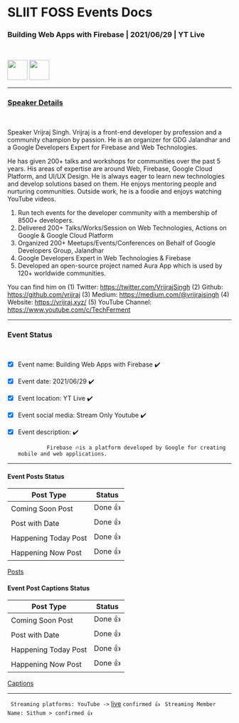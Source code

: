 # SLIIT FOSS Events Docs

### Building Web Apps with Firebase | 2021/06/29 | YT Live

<br>

<img src='https://firebase.google.com/images/brand-guidelines/logo-logomark.png' height='45'> <img src='https://avatars.githubusercontent.com/u/10599101?v=4' height='45'>

---

### <u>Speaker Details</u>

<br>

Speaker Vrijraj Singh.
Vrijraj is a front-end developer by profession and a community champion by passion. He is an organizer for GDG Jalandhar and a Google Developers Expert for Firebase and Web Technologies.

He has given 200+ talks and workshops for communities over the past 5 years. His areas of expertise are around Web, Firebase, Google Cloud Platform, and UI/UX Design. He is always eager to learn new technologies and develop solutions based on them. He enjoys mentoring people and nurturing communities. Outside work, he is a foodie and enjoys watching YouTube videos.

1. Run tech events for the developer community with a membership of 8500+ developers.
2. Delivered 200+ Talks/Works/Session on Web Technologies, Actions on Google & Google Cloud Platform
3. Organized 200+ Meetups/Events/Conferences on Behalf of Google Developers Group, Jalandhar
4. Google Developers Expert in Web Technologies & Firebase
5. Developed an open-source project named Aura App which is used by 120+ worldwide communities.

You can find him on
(1) Twitter: https://twitter.com/VrijrajSingh
(2) Github: https://github.com/vrijraj
(3) Medium: https://medium.com/@vrijrajsingh
(4) Website: https://vrijraj.xyz/
(5) YouTube Channel: https://www.youtube.com/c/TechFerment

---

### Event Status

<br>

- [x] Event name: Building Web Apps with Firebase :heavy_check_mark:
- [x] Event date: 2021/06/29 :heavy_check_mark:
- [x] Event location: YT Live :heavy_check_mark:
- [x] Event social media: Stream Only Youtube :heavy_check_mark:
- [x] Event description: :heavy_check_mark:

               Firebase 🔥is a platform developed by Google for creating mobile and web applications.

---

#### Event Posts Status

| Post Type            | Status  |
| -------------------- | ------- |
| Coming Soon Post     | Done 👍 |
| Post with Date       | Done 👍 |
| Happening Today Post | Done 👍 |
| Happening Now Post   | Done 👍 |

[Posts](https://drive.google.com/drive/u/0/folders/1sr8qNTTrVPqkwbwhJaKwH9RLSQSiled1)

#### Event Post Captions Status

| Post Type            | Status  |
| -------------------- | ------- |
| Coming Soon Post     | Done 👍 |
| Post with Date       | Done 👍 |
| Happening Today Post | Done 👍 |
| Happening Now Post   | Done 👍 |

[Captions](https://drive.google.com/drive/u/0/folders/1SDtG3GMcaCT3MRlyD8XVReAgK3u_7lE2)

---

` Streaming platforms: YouTube ->` [live](https://youtu.be/_clbEtzIpVM) `confirmed 👍`
` Streaming Member Name: Sithum > confirmed 👍`
